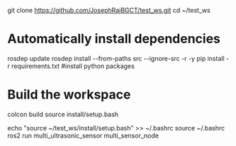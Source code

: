 git clone https://github.com/JosephRajBGCT/test_ws.git
cd ~/test_ws

# Automatically install dependencies
rosdep update
rosdep install --from-paths src --ignore-src -r -y
pip install -r requirements.txt #install python packages


# Build the workspace
colcon build
source install/setup.bash

echo "source ~/test_ws/install/setup.bash" >> ~/.bashrc
source ~/.bashrc
ros2 run multi_ultrasonic_sensor multi_sensor_node
